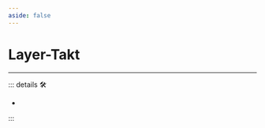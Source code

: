 ```yaml
---
aside: false
---
```

# Layer-Takt

---

<!-- =================================================== -->
<!-- =================================================== -->
<!-- =================================================== -->
<!-- =================================================== -->
<!-- =================================================== -->
::: details 🛠

-

:::
